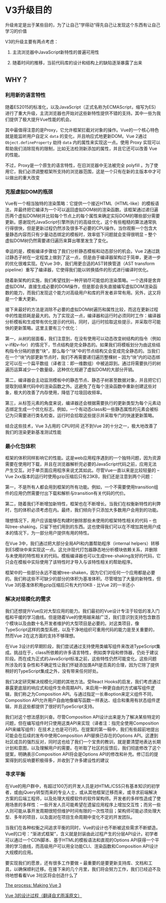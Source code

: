 # V3升级目的

升级肯定是出于某些目的，为了让自己”学得动“得先自己让发现这个东西有让自己学习的价值

V3的升级主要有两点考虑：

1. 主流浏览器中JavaScript新特性的普遍可用性

2. 随着时间的推移，当前代码库的设计和结构上的缺陷逐渐暴露了出来

## WHY？

### 利用新的语言特性

随着ES2015的标准化，以及JavaScript（正式名称为ECMAScript，缩写为ES） 进行了重大升级，主流浏览器也开始对这些新特性提供不错的支持。其中一些为我们提供了极大提升Vue性能的机会。

其中最值得注意的是Proxy，它允许框架拦截对对象的操作。Vue的一个核心特色就是能监听用户自定义 `data` 的变化，并且响应式地更新DOM。Vue 2通过 `Object.defineProperty` 劫持 `data` 内的属性来实现这一点。使用 Proxy 实现可以帮助我们消除现有的限制，比如无法检测新添加的属性，并且它还可以改善 Vue 的性能。

不过，Proxy是一个原生的语言特性，在旧浏览器中无法被完全 polyfill 。为了使用它，我们必须调整框架所支持的浏览器范围，这是一个只有在新的主版本中才可以做出的重大改变

### 克服虚拟DOM的瓶颈

Vue有一个相当独特的渲染策略：它提供一个接近HTML（HTML-like）的模板语法，并最终把它编译为一个可以返回虚拟DOM树的渲染函数。该框架通过递归遍历两个虚拟DOM树并比较每个节点上的每个属性来确定实际DOM的哪些部分需要更新。感谢现代JavaScript引擎所执行的高级优化，这个有些粗糙的算法通常执行得很快，但是更新过程仍然涉及很多不必要的CPU操作。当你观察一个包含大量静态内容而只有少量动态绑定的模板时，效率低下问题就会变得很明显 – 整个虚拟DOM树仍然需要递归遍历来算出哪里发生了变化。

幸运的是，模板编译步骤给了我们分析静态模板和动态部分的机会。Vue 2通过跳过静态子树在一定程度上做到了这一点，但是由于编译器架构过于简单，更进一步的优化很难实现。在Vue 3中，我们用更合适的AST转换管道（AST transform pipeline）重写了编译器，它使得我们能以转换插件的形式进行编译时优化。

随着新架构的实施，我们希望找到一种开销尽可能低的渲染策略。一个选择是舍弃虚拟DOM，直接生成必要的DOM操作，但是那会丧失直接编写虚拟DOM渲染函数的能力，而我们发现这个能力对高级用户和库的开发者非常有用。另外，这又将是一个重大更新。

接下来最好的方法是消除不必要的虚拟DOM树遍历和属性比较，而这在更新过程中的性能损耗是最大的。为了实现这一点，编译器和运行时必须同时工作：编译器分析模板和生成带有优化提示的代码，同时，运行时拾取这些提示，并采取尽可能快的更新策略。这里主要有三个优化：

第一，从树的层面看，我们注意到，在没有使用可以动态改变树结构的指令（例如v-if和v-for）的情况下，节点结构是完全静态的。如果我们将模板划分为由这些结构指令分隔的嵌套“块”，那么每个“块”中的节点结构又会变成完全静态的。当我们在一个“块”内部更新节点时，我们不再需要递归遍历整棵树 – 因为“块”内的动态绑定可以在一个扁平数组（译者注：即一维数组）中被追踪到。通过将需要执行的树遍历运算减少一个数量级，这种优化规避了虚拟DOM的大部分开销。

第二，编译器会主动监测模板中的静态节点、静态子树甚至数据对象，并且把它们提取到结果代码中的渲染函数之外。这避免了在每个渲染函数中重新创建这些对象，极大的改善了内存使用，降低了垃圾回收频率。

第三，从标签元素的角度来说，编译器还会根据需要执行的更新类型为每个元素动态绑定生成一个优化标志。例如，一个有动态class和一些静态属性的元素会被标记为只需要进行类名检查。运行时会拾取这些提示并采取专门的快速更新策略。

结合这些技术，Vue 3占用的 CPU时间 还不到Vue 2的十分之一，极大地改善了我们的渲染更新基准测试性能

### 最小化包体积

框架的体积同样影响它的性能。这是web应用程序遇到的一个独特问题，因为资源需要在使用时下载，并且在浏览器解析完必要的JavaScript代码之前，应用无法产生交互。对于单页面应用程序来说尤其如此。尽管Vue一直以来是比较轻量的 – Vue 2xx版本的运行时使用gzip压缩后只有23KB，我们还是注意到两个问题：

第一，不是所有人都会用到框架的所有功能。例如，一个不需要使用transition组件的应用仍然需要付出下载和解析与transition有关代码的代价。

第二，随着我们不断增加新特性，框架也在不断增长。当我们在权衡新特性的利弊时，包的体积必须考虑在内。最终，我们倾向于只添加大多数用户会用到的功能。

理想情况下，用户应该能够在构建时删除那些未使用的框架特性相关的代码 – 也叫tree-shaking，只留下他们用到的东西。这也使得我们可以在不增加其他用户成本的情况下，为一部分用户提供有用的特性。

在Vue 3中，我们通过把大部分全局API和内置帮助程序（internal helpers）转移到ES模块中来实现这一点。这允许现代打包器静态地分析模块依赖关系，并删除与未使用的特性相关的代码。模板编译器也可以生成tree-shaking友好的代码，它只会在模板中实际使用了该特性时才导入与该特性相关的帮助程序。

框架中的一些部分永远不能被tree-shaken，因为它们对任何一个应用都是必要的。我们称这些不可缺少的部分的体积为基准体积。尽管增加了大量的新特性，但Vue 3的基准体积用gzip压缩后只有大约10KB - 比Vue 2的一半还小

### 解决对规模化的需求

我们还想提升Vue应对大型应用的能力。我们最初的Vue设计专注于较低的准入门槛和平缓的学习曲线。但是随着Vue的使用越来越广泛，我们意识到支持包含数百个模块以及由数十名开发者维护的大型项目是必要的。对这类项目，像TypeScript这样的类型系统，以及干净地组织可重用代码的能力是至关重要的，然而Vue 2在这方面的支持不够理想。

在Vue 3设计的早期阶段，我们尝试通过支持使用类编写组件来改进TypeScript集成。挑战在于，class所依赖的许多语言特性，例如类字段和修饰器，仍处于建议阶段。而在成为正式的JavaScript标准之前，这些特性仍然可能变化。这些问题所涉及的复杂性和不确定性让我们怀疑添加类API是否真的合理，因为它除了提供稍好的TypeScript集成之外，没有带来任何好处。

我们决定研究解决规模化问题的其他方法。受React Hooks的启发，我们考虑通过暴露更底层的响应式和组件生命周期API，来启用一种更自由的方式编写组件逻辑，我们称之为Composition API。与通过指定一长串option来定义组件不同，Composition API允许用户自由地像编写函数一样表达、组合和重用有状态组件逻辑，并且这些都提供了很好的TypeScript支持。

我们对这个想法感到兴奋。尽管Composition API设计出来是为了解决某些特定的问题，但在编写组件时只使用这类API来实现（译者注：指完全使用Composition API来编写组件）在技术上也是可行的。在提案的第一稿中，我们有些超前地提出可能会在后续的发布中使用Composition API替换已存在的Options API。这遭到社区成员的强烈反对，同时这也给了我们一个宝贵的教训，就是要清楚地表达长期计划和意图，以及理解用户的需要。在听取了社区的反馈后，我们彻底修改了这个提案，明确表示Composition API将会是Options API的修改和补充。修订后的提案得到的反响要积极得多，并收到了许多建设性的建议

### 寻求平衡

在Vue的用户群中，有超过100万的开发人员是对HTML/CSS只有基本知识的初学者，或由jQuery转型而来的专业人士，或从其他框架迁移而来，或寻求前端解决方案的后端工程师，以及处理大规模软件的软件架构师。开发者的多样性造成了使用场景的多样性：一些开发人员可能希望在遗留应用程序上增加交互性；而另一些人则可能从事开发周期很短但维护时间有限的一次性项目；架构师可能必须处理大型、多年的项目，以及面对在项目生命周期中变化不定的开发团队。

当我们在各种权衡之间追求平衡的同时，Vue的设计也不断被这些需求不断塑造。Vue的口号：“渐进式框架”，含义就是封装由此过程产生的分层API设计。初学者可以通过一个CDN脚本、基于HTML的模板语法和直观的Options API获得一个平滑的学习曲线，而高级用户可以用全功能CLI、渲染函数和Composition API设计大规模的应用。

要实现我们的愿景，还有很多工作要做 – 最重要的是要更新支持库、文档和工具，以确保顺利迁移。在接下来的几个月里，我们将会努力工作，我们已经迫不及待地想看看Vue 3社区将会创造什么了

[The process: Making Vue 3](https://increment.com/frontend/making-vue-3/)

[Vue 3的设计过程（翻译自尤雨溪原文）](https://blog.csdn.net/qq_41694291/article/details/107916688)